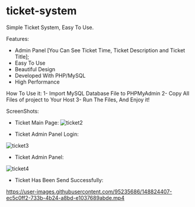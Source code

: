 # ticket-system
Simple Ticket System, Easy To Use.

Features:

- Admin Panel [You Can See Ticket Time, Ticket Description and Ticket Title];
- Easy To Use
- Beautiful Design
- Developed With PHP/MySQL
- High Performance
 
 How To Use it:
1- Import MySQL Database File to PHPMyAdmin
2- Copy All Files of project to Your Host
3- Run The Files, And Enjoy it!

ScreenShots:

- Ticket Main Page:
![ticket2](https://user-images.githubusercontent.com/95235686/148811232-605e15e9-a311-485e-9305-a2011dbe2247.png)

- Ticket Admin Panel Login:

![ticket3](https://user-images.githubusercontent.com/95235686/148811433-58ae8164-7d9c-48f4-b251-88561786c2ec.png)

- Ticket Admin Panel:

![ticket4](https://user-images.githubusercontent.com/95235686/148824127-b7167a78-9dd2-4370-84f1-cc1b7131d4af.png)

- Ticket Has Been Send Successfully:


https://user-images.githubusercontent.com/95235686/148824407-ec5c0ff2-733b-4b24-a8bd-e1037689abde.mp4

